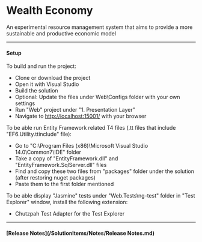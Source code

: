 # Wealth Economy

An experimental resource management system that aims to provide a more sustainable and productive economic model

---

#### Setup

To build and run the project:
* Clone or download the project
* Open it with Visual Studio
* Build the solution
* Optional: Update the files under Web\Configs folder with your own settings
* Run "Web" project under "1. Presentation Layer"
* Navigate to [http://localhost:15001/](http://localhost:15001/) with your browser

To be able run Entity Framework related T4 files (.tt files that include "EF6.Utility.ttinclude" file):
* Go to "C:\Program Files (x86)\Microsoft Visual Studio 14.0\Common7\IDE" folder
* Take a copy of "EntityFramework.dll" and "EntityFramework.SqlServer.dll" files
* Find and copy these two files from "packages" folder under the solution (after restoring nuget packages)
* Paste them to the first folder mentioned

To be able display "Jasmine" tests under "Web.Tests\ng-test" folder in "Test Explorer" window, install the following extension:
* Chutzpah Test Adapter for the Test Explorer

---

#### [Release Notes](/SolutionItems/Notes/Release Notes.md)
